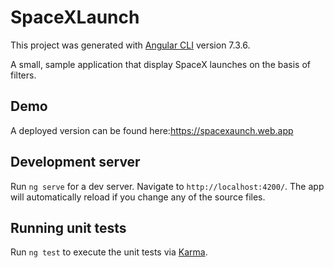 # SpaceXLaunch

This project was generated with [Angular CLI](https://github.com/angular/angular-cli) version 7.3.6.

A small, sample application that display SpaceX launches on the basis of filters. 


## Demo

A deployed version can be found here:https://spacexaunch.web.app

## Development server

Run `ng serve` for a dev server. Navigate to `http://localhost:4200/`. The app will automatically reload if you change any of the source files.

## Running unit tests

Run `ng test` to execute the unit tests via [Karma](https://karma-runner.github.io).
